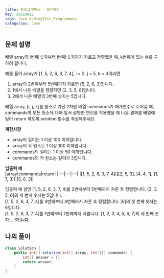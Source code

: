 ```yaml
---
title: 프로그래머스 - K번째수  
key: 20210822
tags: Java CodingTest Programmers
categories: Java
---
```


## 문제 설명

배열 array의 i번째 숫자부터 j번째 숫자까지 자르고 정렬했을 때, k번째에 있는 수를 구하려 합니다.  

예를 들어 array가 [1, 5, 2, 6, 3, 7, 4], i = 2, j = 5, k = 3이라면  

1. array의 2번째부터 5번째까지 자르면 [5, 2, 6, 3]입니다.  
2. 1에서 나온 배열을 정렬하면 [2, 3, 5, 6]입니다.  
3. 2에서 나온 배열의 3번째 숫자는 5입니다.  

배열 array, [i, j, k]를 원소로 가진 2차원 배열 commands가 매개변수로 주어질 때, commands의 모든 원소에 대해 앞서 설명한 연산을 적용했을 때 나온 결과를 배열에 담아 return 하도록 solution 함수를 작성해주세요.  

**제한사항**  
* array의 길이는 1 이상 100 이하입니다.  
* array의 각 원소는 1 이상 100 이하입니다.  
* commands의 길이는 1 이상 50 이하입니다.  
* commands의 각 원소는 길이가 3입니다.  

**입출력 예**  
|array|commands|return|
|:--|:--|:--|
|[1, 5, 2, 6, 3, 7, 4]|[[2, 5, 3], [4, 4, 1], [1, 7, 3]]|[5, 6, 3]|

입출력 예 설명
[1, 5, 2, 6, 3, 7, 4]를 2번째부터 5번째까지 자른 후 정렬합니다. [2, 3, 5, 6]의 세 번째 숫자는 5입니다.  
[1, 5, 2, 6, 3, 7, 4]를 4번째부터 4번째까지 자른 후 정렬합니다. [6]의 첫 번째 숫자는 6입니다.  
[1, 5, 2, 6, 3, 7, 4]를 1번째부터 7번째까지 자릅니다. [1, 2, 3, 4, 5, 6, 7]의 세 번째 숫자는 3입니다.  


## 나의 풀이
~~~java
class Solution {
    public int[] solution(int[] array, int[][] commands) {
        int[] answer = {};
        return answer;
    }
}
~~~